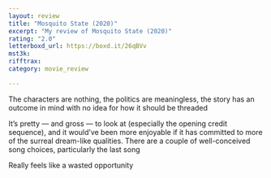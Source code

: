 ```yaml
---
layout: review
title: "Mosquito State (2020)"
excerpt: "My review of Mosquito State (2020)"
rating: "2.0"
letterboxd_url: https://boxd.it/26qBVv
mst3k: 
rifftrax: 
category: movie_review

---
```


The characters are nothing, the politics are meaningless, the story has an outcome in mind with no idea for how it should be threaded

It’s pretty — and gross — to look at (especially the opening credit sequence), and it would’ve been more enjoyable if it has committed to more of the surreal dream-like qualities. There are a couple of well-conceived song choices, particularly the last song

Really feels like a wasted opportunity